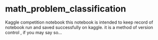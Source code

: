 # math_problem_classification
Kaggle competition notebook 
this notebook is intended to keep record of notebook run and saved successfully on kaggle. it is a method of version control , if you may say so...
